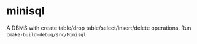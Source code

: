 # minisql
A DBMS with create table/drop table/select/insert/delete operations.
Run `cmake-build-debug/src/Minisql`.
